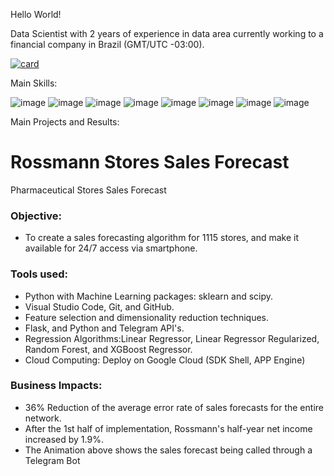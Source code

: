 Hello World!

Data Scientist with 2 years of experience in data area currently working to a financial company in Brazil (GMT/UTC -03:00).

[![card](https://github-readme-stats.vercel.app/api?username=ViniciusKos&theme=tokyonight)](https://github.com/anuraghazra/github-readme-stats)



Main Skills:

![image](https://img.shields.io/badge/Python-14354C?style=for-the-badge&logo=python&logoColor=white)
![image](https://img.shields.io/badge/Flask-000000?style=for-the-badge&logo=flask&logoColor=white)
![image](https://user-images.githubusercontent.com/73034020/202050874-ced3040f-6021-4b50-bbe0-2e5c0fd8e17f.png)
![image](https://user-images.githubusercontent.com/73034020/202050927-22ddcb55-9b1a-400f-b7e3-c3ce1e9e5e7c.png)
![image](https://user-images.githubusercontent.com/73034020/202050994-230401e7-b1e1-48f4-a67c-3cdd5da43ccd.png)
![image](https://user-images.githubusercontent.com/73034020/202050685-3661bbfb-3fe8-44f8-9327-fc84ab127747.png)
![image](https://user-images.githubusercontent.com/73034020/202050708-0d4e8aa7-5fa7-4364-8bf8-c2e9e7c2b04e.png)
![image](https://user-images.githubusercontent.com/73034020/202051205-0711420a-ba90-46a0-a855-4862148bfd11.png)

Main Projects and Results:

 # **Rossmann Stores Sales Forecast**  <br />
 Pharmaceutical Stores Sales Forecast

 ### Objective: <br />
- To create a sales forecasting algorithm for 1115 stores, and make it available for 24/7 access via smartphone.
### Tools used:
- Python with Machine Learning packages: sklearn and scipy. <br />
- Visual Studio Code, Git, and GitHub.  <br />
- Feature selection and dimensionality reduction techniques.  <br />
- Flask, and Python and Telegram API's.  <br />
-  Regression Algorithms:Linear Regressor, Linear Regressor Regularized, Random Forest, and XGBoost Regressor.  <br />
- Cloud Computing: Deploy on Google Cloud (SDK Shell, APP Engine)  <br />
### Business Impacts:
- 36% Reduction of the average error rate of sales forecasts for the entire network.
- After the 1st half of implementation, Rossmann's half-year net income increased by 1.9%.
- The Animation above shows the sales forecast being called through a Telegram Bot







